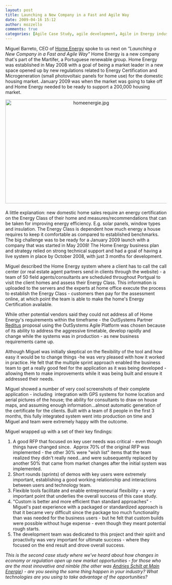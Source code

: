 ```yaml
---
layout: post
title: Launching a New Company in a Fast and Agile Way
date: 2009-04-16 15:12
author: mozzello
comments: true
categories: [Agile Case Study, agile development, Agile in Energy industry, Home Energy, Launching New Business, Miguel Barreto, outsystems, Platform in Action, Reditus]
---
```

Miguel Barreto, CEO of <a href="http://www.homeenergy.pt/">Home Energy</a> spoke to us next on <i>"Launching a New Company in a Fast and Agile Way"</i> Home Energy is a new company that's part of the Martifer, a Portuguese renewable group. Home Energy was established in May 2008 with a goal of being a market leader in a new space opened up by new regulations related to Energy Certification and Microgeneration (small photovoltaic panels for home use) for the domestic housing market. January 2009 was when the market was going to take off and Home Energy needed to be ready to support a 200,000 housing market.<!--more-->
<div></div>
<div><span class="mt-enclosure mt-enclosure-image" style="display: inline;"><img class="mt-image-center" style="margin: 0pt auto 20px; text-align: center; display: block;" alt="homeenergie.jpg" src="https://www.outsystems.com/blog/wp-content/uploads/2009/04/homeenergie2.jpg" width="520" height="324" /></span>
A little explanation: new domestic home sales require an energy certification on the Energy Class of their home and measures/recommendations that can be taken for improving energy efficiency. E.g. solar panels, window types and insulation. The Energy Class is dependent how much energy a house requires to keep it comfortable as compared to established benchmarks.</div>
The big challenge was to be ready for a January 2009 launch with a company that was started in May 2008! The Home Energy business plan and strategy relied on strong technical support and had a goal of having a live system in place by October 2008, with just 3 months for development.

Miguel described the Home Energy system where a client has to call the call center (or real estate agent partners send in clients through the website) - a team of 50 field agents/consultants are scheduled throughout Portgual to visit the client homes and assess their Energy Class. This information is uploaded to the servers and the experts at home office execute the process to establish the Energy Class - customers then pay for the assessment online, at which point the team is able to make the home's Energy Certification available.

While other potential vendors said they could not address all of Home Energy's requirements within the timeframe - the OutSystems Partner <a href="http://www.reditus.pt/">Reditus</a> proposal using the OutSystems Agile Platform was chosen because of its ability to address the aggressive timetable, develop rapidly and change while the systems was in production - as new business requirements came up.

Although Miguel was initially skeptical on the flexibility of the tool and how easy it would be to change things -he was very pleased with how it worked in practice. He felt that the multiple sprint approach enabled the business team to get a really good feel for the application as it was being developed -allowing them to make improvements while it was being built and ensure it addressed their needs.

Miguel showed a number of very cool screenshots of their complete application - including  integration with GPS systems for home location and aerial pictures of the house; the ability for consultants to draw on house maps, and assuming enough information...almost automatic generation of the certificate for the clients. Built with a team of 8 people in the first 3 months, this fully integrated system went into production on time and Miguel and team were extremely happy with the outcome.

Miguel wrapped up with a set of their key findings:
<ol>
	<li>A good RFP that focused on key user needs was critical - even though things have changed since.  Approx 70% of the original RFP was implemented - the other 30% were "wish list" items that the team realized they didn't really need...and were subsequently replaced by another 50% that came from market changes after the initial system was implemented.</li>
	<li>Short rounds (sprints) of demos with key users were extremely important, establishing a good working relationship and interactions between users and technology team.</li>
	<li>Flexible tools facilitate and enable entrepreneurial flexibility - a very important point that underlies the overall success of this case study.</li>
	<li>"Custom is better and more efficient than standard approaches" - Miguel's past experience with a packaged or standardized approach is that it became very difficult since the package too much functionality than was needed for the business users - but he felt that custom builds were possible without huge expense - even though they meant potential rough starts.</li>
	<li>The development team was dedicated to this project and their spirit and proactivity was very important for ultimate success - where they focused on the end result and drove overall success.</li>
</ol>
<i>This is the second case study where we've heard about how changes in economy or regulation open up new market opportunities - for those who are the most innovative and nimble (the other was <a href="https://www.outsystems.com/blog/2009/04/agility-squared---driving-business-agility-through-agile-software-delivery.html">Andries Schilt at Main Energie</a>) - are you seeing the same thing happen in your industry? What technologies are you using to take advantage of the opportunities?</i>
<div></div>
<!--more-->
